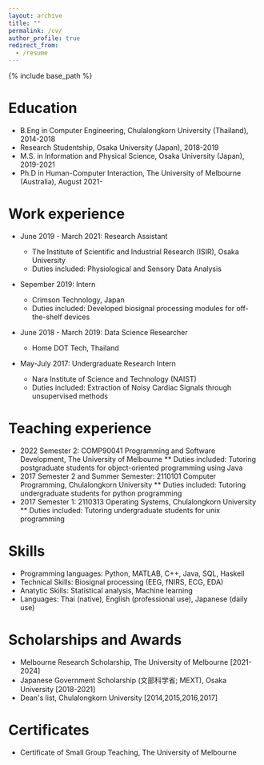 ```yaml
---
layout: archive
title: ""
permalink: /cv/
author_profile: true
redirect_from:
  - /resume
---
```


{% include base_path %}

Education
======
* B.Eng in Computer Engineering, Chulalongkorn University (Thailand), 2014-2018
* Research Studentship, Osaka University (Japan), 2018-2019
* M.S. in Information and Physical Science, Osaka University (Japan), 2019-2021 
* Ph.D in Human-Computer Interaction, The University of Melbourne (Australia), August 2021-

Work experience
======
* June 2019 - March 2021: Research Assistant
  * The Institute of Scientific and Industrial Research (ISIR), Osaka University
  * Duties included: Physiological and Sensory Data Analysis

* Sepember 2019: Intern
  * Crimson Technology, Japan
  * Duties included: Developed biosignal processing modules for off-the-shelf devices

* June 2018 - March 2019: Data Science Researcher
  * Home DOT Tech, Thailand

* May-July 2017: Undergraduate Research Intern
  * Nara Institute of Science and Technology (NAIST)
  * Duties included: Extraction of Noisy Cardiac Signals through unsupervised methods

  
Teaching experience
======
*  2022 Semester 2: COMP90041 Programming and Software Development, The University of Melbourne
** Duties included: Tutoring postgraduate students for object-oriented programming using Java  
*  2017 Semester 2 and Summer Semester: 2110101 Computer Programming, Chulalongkorn University
** Duties included: Tutoring undergraduate students for python programming
*  2017 Semester 1: 2110313 Operating Systems, Chulalongkorn University
**  Duties included: Tutoring undergraduate students for unix programming

Skills
======
* Programming languages: Python, MATLAB, C++, Java, SQL, Haskell
* Technical Skills: Biosignal processing (EEG, fNIRS, ECG, EDA)
* Anatytic Skills: Statistical analysis, Machine learning
* Languages: Thai (native), English (professional use), Japanese (daily use)

Scholarships and Awards
======
* Melbourne Research Scholarship, The University of Melbourne \[2021-2024\]
* Japanese Government Scholarship (文部科学省; MEXT), Osaka University \[2018-2021\]
* Dean's list, Chulalongkorn University \[2014,2015,2016,2017\]

Certificates
======
* Certificate of Small Group Teaching, The University of Melbourne
